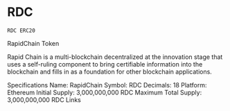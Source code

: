 #      RDC
    RDC ERC20
 RapidChain Token 
 
 Rapid Chain is a multi-blockchain decentralized at the innovation stage that uses a self-ruling  component to bring certifiable information into the blockchain and fills in as a foundation for other blockchain applications. 

 

Specifications
Name: RapidChain
Symbol: RDC
Decimals: 18
Platform: Ethereum
Initial Supply: 3,000,000,000 RDC
Maximum Total Supply: 3,000,000,000 RDC
Links

